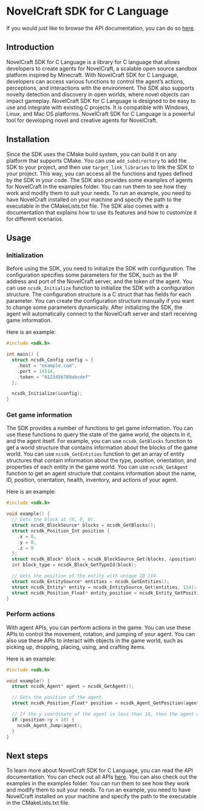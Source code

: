 # NovelCraft SDK for C Language

If you would just like to browse the API documentation, you can do so [here](https://novelcraft.github.io/SDK-C/en/globals_func.html).

## Introduction

NovelCraft SDK for C Language is a library for C language that allows developers to create agents for NovelCraft, a scalable open source sandbox platform inspired by Minecraft. With NovelCraft SDK for C Language, developers can access various functions to control the agent’s actions, perceptions, and interactions with the environment. The SDK also supports novelty detection and discovery in open worlds, where novel objects can impact gameplay. NovelCraft SDK for C Language is designed to be easy to use and integrate with existing C projects. It is compatible with Windows, Linux, and Mac OS platforms. NovelCraft SDK for C Language is a powerful tool for developing novel and creative agents for NovelCraft.

## Installation

Since the SDK uses the CMake build system, you can build it on any platform that supports CMake. You can use `add_subdirectory` to add the SDK to your project, and then use `target_link_libraries` to link the SDK to your project. This way, you can access all the functions and types defined by the SDK in your code. The SDK also provides some examples of agents for NovelCraft in the examples folder. You can run them to see how they work and modify them to suit your needs. To run an example, you need to have NovelCraft installed on your machine and specify the path to the executable in the CMakeLists.txt file. The SDK also comes with a documentation that explains how to use its features and how to customize it for different scenarios.

## Usage

### Initialization

Before using the SDK, you need to initialize the SDK with configuration. The configuration specifies some parameters for the SDK, such as the IP address and port of the NovelCraft server, and the token of the agent. You can use `ncsdk_Initialize` function to initialize the SDK with a configuration structure. The configuration structure is a C struct that has fields for each parameter. You can create the configuration structure manually if you want to change some parameters dynamically. After initializing the SDK, the agent will automatically connect to the NovelCraft server and start receiving game information.

Here is an example:

```c
#include <sdk.h>

int main() {
  struct ncsdk_Config config = {
    .host = "example.com",
    .port = 14514,
    .token = "0123456789abcdef"
  };

  ncsdk_Initialize(&config);
}
```

### Get game information

The SDK provides a number of functions to get game information. You can use these functions to query the state of the game world, the objects in it, and the agent itself. For example, you can use `ncsdk_GetBlocks` function to get a world structure that contains information about the blocks of the game world. You can use `ncsdk_GetEntities` function to get an array of entity structures that contain information about the type, position, orientation, and properties of each entity in the game world. You can use `ncsdk_GetAgent` function to get an agent structure that contains information about the name, ID, position, orientation, health, inventory, and actions of your agent.

Here is an example:

```c
#include <sdk.h>

void example() {
  // Gets the block at (0, 0, 0).
  struct ncsdk_BlockSource* blocks = ncsdk_GetBlocks();
  struct ncsdk_Position_Int position {
    .x = 0,
    .y = 0,
    .z = 0
  };
  struct ncsdk_Block* block = ncsdk_BlockSource_Get(blocks, &position);
  int block_type = ncsdk_Block_GetTypeId(block);

  // Gets the position of the entity with unique ID 114.
  struct ncsdk_EntitySource* entities = ncsdk_GetEntities();
  struct ncsdk_Entity* entity = ncsdk_EntitySource_Get(entities, 114);
  struct ncsdk_Position_Float* entity_position = ncsdk_Entity_GetPosition(entity);
}
```

### Perform actions

With agent APIs, you can perform actions in the game. You can use these APIs to control the movement, rotation, and jumping of your agent. You can also use these APIs to interact with objects in the game world, such as picking up, dropping, placing, using, and crafting items.

Here is an example:

```c
#include <sdk.h>

void example() {
  struct ncsdk_Agent* agent = ncsdk_GetAgent();

  // Gets the position of the agent.
  struct ncsdk_Position_Float* position = ncsdk_Agent_GetPosition(agent);

  // If the y coordinate of the agent is less than 10, then the agent will jump.
  if (position->y < 10) {
    ncsdk_Agent_Jump(agent);
  }
}
```

## Next steps

To learn more about NovelCraft SDK for C Language, you can read the API documentation. You can check out all APIs [here](https://novelcraft.github.io/SDK-C/en/globals_func.html). You can also check out the examples in the examples folder. You can run them to see how they work and modify them to suit your needs. To run an example, you need to have NovelCraft installed on your machine and specify the path to the executable in the CMakeLists.txt file.